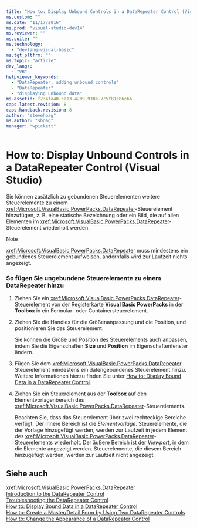 ```yaml
---
title: "How to: Display Unbound Controls in a DataRepeater Control (Visual Studio) | Microsoft Docs"
ms.custom: ""
ms.date: "11/17/2016"
ms.prod: "visual-studio-dev14"
ms.reviewer: ""
ms.suite: ""
ms.technology: 
  - "devlang-visual-basic"
ms.tgt_pltfrm: ""
ms.topic: "article"
dev_langs: 
  - "VB"
helpviewer_keywords: 
  - "DataRepeater, adding unbound controls"
  - "DataRepeater"
  - "displaying unbound data"
ms.assetid: f234fa40-5a13-4209-930e-7c5f81e86e66
caps.latest.revision: 8
caps.handback.revision: 8
author: "stevehoag"
ms.author: "shoag"
manager: "wpickett"
---
```

# How to: Display Unbound Controls in a DataRepeater Control (Visual Studio)
Sie können zusätzlich zu gebundenen Steuerelementen weitere Steuerelemente zu einem <xref:Microsoft.VisualBasic.PowerPacks.DataRepeater>\-Steuerelement hinzufügen, z. B. eine statische Bezeichnung oder ein Bild, die auf allen Elementen im <xref:Microsoft.VisualBasic.PowerPacks.DataRepeater>\-Steuerelement wiederholt werden.  
  
> [!NOTE]
>  <xref:Microsoft.VisualBasic.PowerPacks.DataRepeater> muss mindestens ein gebundenes Steuerelement aufweisen, andernfalls wird zur Laufzeit nichts angezeigt.  
  
### So fügen Sie ungebundene Steuerelemente zu einem DataRepeater hinzu  
  
1.  Ziehen Sie ein <xref:Microsoft.VisualBasic.PowerPacks.DataRepeater>\-Steuerelement von der Registerkarte **Visual Basic PowerPacks** in der **Toolbox** in ein Formular\- oder Containersteuerelement.  
  
2.  Ziehen Sie die Handles für die Größenanpassung und die Position, und positionieren Sie das Steuerelement.  
  
     Sie können die Größe und Position des Steuerelements auch anpassen, indem Sie die Eigenschaften **Size** und **Position** im Eigenschaftenfenster ändern.  
  
3.  Fügen Sie dem <xref:Microsoft.VisualBasic.PowerPacks.DataRepeater>\-Steuerelement mindestens ein datengebundenes Steuerelement hinzu.  Weitere Informationen hierzu finden Sie unter [How to: Display Bound Data in a DataRepeater Control](../../../visual-basic/developing-apps/windows-forms/how-to-display-bound-data-in-a-datarepeater-control-visual-studio.md).  
  
4.  Ziehen Sie ein Steuerelement aus der **Toolbox** auf den Elementvorlagenbereich des <xref:Microsoft.VisualBasic.PowerPacks.DataRepeater>\-Steuerelements.  
  
     Beachten Sie, dass das Steuerelement über zwei rechteckige Bereiche verfügt.  Der innere Bereich ist die *Elementvorlage*. Steuerelemente, die der Vorlage hinzugefügt werden, werden zur Laufzeit in jedem Element des <xref:Microsoft.VisualBasic.PowerPacks.DataRepeater>\-Steuerelements wiederholt.  Der äußere Bereich ist der *Viewport*, in dem die Elemente angezeigt werden. Steuerelemente, die diesem Bereich hinzugefügt werden, werden zur Laufzeit nicht angezeigt.  
  
## Siehe auch  
 <xref:Microsoft.VisualBasic.PowerPacks.DataRepeater>   
 [Introduction to the DataRepeater Control](../../../visual-basic/developing-apps/windows-forms/introduction-to-the-datarepeater-control-visual-studio.md)   
 [Troubleshooting the DataRepeater Control](../../../visual-basic/developing-apps/windows-forms/troubleshooting-the-datarepeater-control-visual-studio.md)   
 [How to: Display Bound Data in a DataRepeater Control](../../../visual-basic/developing-apps/windows-forms/how-to-display-bound-data-in-a-datarepeater-control-visual-studio.md)   
 [How to: Create a Master\/Detail Form by Using Two DataRepeater Controls](../../../visual-basic/developing-apps/windows-forms/how-to-create-a-master-detail-form-by-using-two-datarepeater-controls.md)   
 [How to: Change the Appearance of a DataRepeater Control](../../../visual-basic/developing-apps/windows-forms/how-to-change-the-appearance-of-a-datarepeater-control-visual-studio.md)